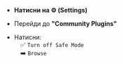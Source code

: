 - **Натисни на ⚙️ (Settings)**
    
- Перейди до **"Community Plugins"**
    
- Натисни:  
     ✅ `Turn off Safe Mode`  
     ➡️ `Browse`